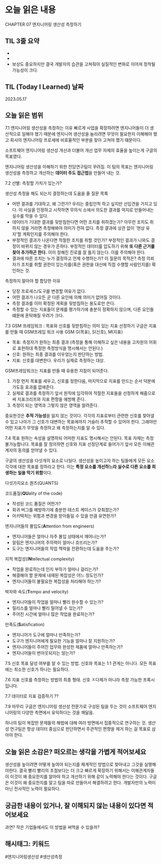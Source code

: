 # 오늘 읽은 내용

CHAPTER 07 엔지니어링 생산성 측정하기

## TIL 3줄 요약

- 
- 
- 보상도 중요하지만 결국 개발자의 습관을 고쳐줘야 실질적인 변화로 이어져 정착될 가능성이 크다.

## TIL (Today I Learned) 날짜

2023.05.17

## 오늘 읽은 범위

7.1 앤지니어링 생산성을 측정하는 이유
빠르게 사업을 확장하려면 엔지니어들이 더 생산적으로 일해야 했기 때문에 
엔지니어 생산성을 늘리려면 무엇이 필요한지 이해해야 했고 회사의 엔지니어링 프로세에 비효율적인 부분을 찾아 고쳐야 했기 떄문이다.

소프트웨어 엔지니어링 생산성 개선과 더불어 개선 업무 자체의 효율을 높이는게 구글의 목표였다.

엔지니어링 생산성을 이해하기 위한 전담연구팀이 꾸려짐.
이 팀의 목표는 엔지니어링 생산성을 측정하고 개선하는 **데이터 주도 접근법**을 만들어 내는 것.

7.2 선별: 측정할 가치가 있는가?

생산성 측정을 해도 되는지 결정하는데 도움을 줄 질문 목록

- 어떤 결과를 기대하고, 왜 그런가?
    우리는 중립인척 하고 싶지만 선입견을 가지고 있다.
    이 사실을 인정하고 시작하면 무의식 소에서 의도한 결과를 억지로 만들어내는 실수를 막을 수 있다.
- 데이터가 기대한 결과를 뒷받침한다면 어떤 조치를 취하겠는가?
    아무런 조치도 취하지 않을 거라면 측정해봐야 의미가 전혀 없다. 측정 결과에 상관 없이 '현상 유지'할 계획인지를 주의해야 한다.
- 부정적인 결과가 나온다면 적절한 조치를 취할 것인가?
    부정적인 결과가 나와도 결정이 바뀌지 않는 경우가 흔하다.
    부정적인 데이터를 압도하기 위해 **또 다른 근거를 찾아 추가하곤 한다.**
    이미 정해진 진로를 잘 틀지 않는다. 이를 주의해야 한다.
- 결과에 따른 조치는 누가 결정하고 언제 수행하는가?
    이 질문의 목적은? 측정 의뢰자가 조치를 취할 권한이 있는지를(혹은 권한을 대신에 직접 수행할 사람인지를) 확인하는 것.

측정하지 말아야 할 합당한 이유

- 당장 프로세스/도구를 변경할 여유가 없다.
- 어떤 결과가 나오든 곧 다른 요인에 의해 의미가 없어질 것이다.
- 측정 결과를 이미 확정된 게획을 뒷받침하는 용도로만 쓴다.
- 측정할 수 있는 지표들이 문제를 평가하기에 충분히 정확하지 않으며, 다른 요인들 떄문에 혼탁해질 우려가 크다.

7.3 GSM 프레임워크 : 목표와 신호를 뒷받침하는 의미 있는 지표 선정하기
구글은 지표를 만들 때 GSM프레임 워크 사용 GSM G(목표), S(신호), M(지표)

- 목표: 측정자가 원하는 최종 결과
       (측정을 통해 이해하고 싶은 내용을 고차원의 어휘로 표현하대 특정한 측정방식을 명시해서는 안된다.)
- 신호: 원하는 최종 결과를 이우었는지 판단하는 방법.
- 지표: 신호를 대변한다. 우리가 실제로 측정하는 대상.

GSM프레임워크는 지표를 만들 때 유용한 지침이 되어준다.

1. 가장 먼저 목표를 세우고, 신호를 정한다음, 마지막으로 지표를 만드는 순서 덕분에 가도등 효과를 없애준다.
2. 실제로 결과를 측정하기 앞서 원칙에 입각하여 적절한 지표들을 선정하게 해줌으로써 지표크리프와 지표 편향을 예방해 준다.
3. 측정이 되는 영역과 그렇지 않은 영역을 알려준다.

중요한것은 **추적 가능성**을 잃지 않는 것이다.
각각의 지표로부터 관련한 신호를 찾아낼 수 있고 나아가 그 신호가 대변하는 목표에까지 거슬러 추적할 수 있어야 한다.
그래야만 어떤 지표가 무엇을 측정하고 왜 측정하는지를 알 수 있다.

7.4 목표
원하는 속성을 설명하되 어떠한 지표도 명시해서는 안된다. 목표 자체는 측정 불가능합니다.
목표를 잘 정의하면 신호와 지표 선정단계로 들어가기 앞서 모든 이해관계자의 동의를 얻어낼 수 있다.

구글의 생산성을 다섯개의 요소로 나눴다.
생산성을 높이고자 하는 팀들에게 모든 요소 각각에 대한 목표를 정하라고 한다.
이는 **특정 요소를 개선하느라 실수로 다른 요소를 희생하는 일을 막기 위함**이다.

다섯가지요소 퀀츠(QUANTS)

코드품질(**QU**ality of the code)

- 작성된 코드 품질은 어떤가?
- 회귀 버그를 예방하기에 충분한 테스트 케이스가 갖춰졌는가?
- 아키텍처는 위험과 변경을 받아들일 수 있을 만큼 유연한가?

엔지니어들의 몰입도(**A**ttention from engineers)

- 엔지니어들은 얼마나 자주 몰입 상태에서 깨어나는가?
- 알림은 엔지니어의 주의력이 얼마나 흐뜨리는가?
- 도구는 엔지니어들의 작업 맥락을 전환하는데 도움을 주는가?

지적 복잡성(I**N**tellectual complexity)

- 작업을 완료하는데 인지 부하가 얼마나 걸리는가?
- 해결해야 할 문제에 내재된 복잡성은 어느 정도인가?
- 엔지니어들이 불필요한 복잡성을 처리해야 하는가?

박자와 속도(**T**empo and velocity)

- 엔지니어들이 작업을 얼마나 빨리 완수할 수 있는가?
- 릴리스를 얼마나 빨리 밀어낼 수 있는가?
- 주어진 시간에 얼마나 많은 작업을 완료하는가?

만족도(**S**atisfication)

- 엔지니어가 도구에 얼마나 만족하는가?
- 도구가 엔지니어에게 필요한 기능을 얼마나 잘 지원하는가?
- 엔지니어들이 주어진 업무와 완성한 제품에 얼마나 만족하는가?
- 엔지니어들이 번아웃되지는 않는가?

7.5 신호
목표 달성 여부를 알 수 있는 방법. 신호와 목표는 1:1 관게는 아니다.
모든 목표에는 최소한 신호가 하나는 필요하다.

7.6 지표
신호를 측정하는 방법의 최종 형태. 신호 ㅈ다체가 아니라 측정 가능한 프록시입니다.

7.7 데이터로 지표 검증하기
??

7.9 마무리
구글은 엔지니어링 생선성 전문가로 구성된 팀을 두는 것이 소프트웨어 엔지니어링의 다양한 측면에서 유익하다는 것을 깨달음.

하나의 팀이 복잡한 문제들의 해법에 대해 여러 방면에서 집중적으로 연구하는 것.
생산성 연구팀은 항상 데이터 중심으로 판단하면서 주관적인 편향을 제거 하는 걸 목표로 삼아야 한다.

## 오늘 읽은 소감은? 떠오르는 생각을 가볍게 적어보세요

생산성을 높이려면 어떻게 높여야 되는지를 체계적인 방법으로 찾아내고 그것을 실행해야한다.
결국 빨리 빨리의 초점보다는 더 크고 빠르게 확장하기 위해서는 이해관계자들이 이것이 왜 중요한지를 알아야 하고
개선하기 위해 같이 노력해야 한다는 것이다. 구글은 이것이 왜 중요한지를 알고 팀을 따로 만들어서 해결하려고 한다.
개발자만의 노력이 아닌 전사적인 노력이 필요하다.

## 궁금한 내용이 있거나, 잘 이해되지 않는 내용이 있다면 적어보세요

과연? 작은 기업들에서도 이 방법을 써먹을 수 있을까?

## 해시태그: 키워드
#엔지니어링생산성 #생산성측정
